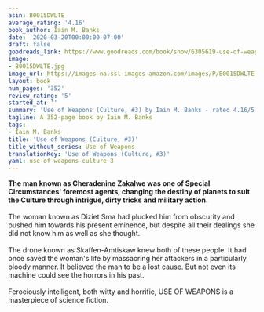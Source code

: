 ```yaml
---
asin: B0015DWLTE
average_rating: '4.16'
book_author: Iain M. Banks
date: '2020-03-20T00:00:00-07:00'
draft: false
goodreads_link: https://www.goodreads.com/book/show/6305619-use-of-weapons
image:
- B0015DWLTE.jpg
image_url: https://images-na.ssl-images-amazon.com/images/P/B0015DWLTE.01._SCLZZZZZZZ.jpg
layout: book
num_pages: '352'
review_rating: '5'
started_at: ''
summary: 'Use of Weapons (Culture, #3) by Iain M. Banks - rated 4.16/5 on Goodreads'
tagline: A 352-page book by Iain M. Banks
tags:
- Iain M. Banks
title: 'Use of Weapons (Culture, #3)'
title_without_series: Use of Weapons
translationKey: 'Use of Weapons (Culture, #3)'
yaml: use-of-weapons-culture-3
---
```


<b>The man known as Cheradenine Zakalwe was one of Special Circumstances' foremost agents, changing the destiny of planets to suit the Culture through intrigue, dirty tricks and military action.<br /></b><br />The woman known as Diziet Sma had plucked him from obscurity and pushed him towards his present eminence, but despite all their dealings she did not know him as well as she thought.<br /><br />The drone known as Skaffen-Amtiskaw knew both of these people. It had once saved the woman's life by massacring her attackers in a particularly bloody manner. It believed the man to be a lost cause. But not even its machine could see the horrors in his past. <br /><br />Ferociously intelligent, both witty and horrific, USE OF WEAPONS is a masterpiece of science fiction.